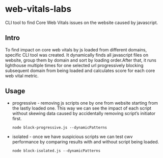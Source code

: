 # web-vitals-labs

CLI tool to find Core Web Vitals issues on the website caused by javascript.

## Intro

To find impact on core web vitals by js loaded from different domains, specific CLI tool was created. It dynamically finds all javascript files on website, group them by domain and sort by loading order.After that, it runs lighthouse multiple times for one selected url progressively blocking subsequent domain from being loaded and calculates score for each core web vital metric.

## Usage

- progressive - removing js scripts one by one from website starting from the lastly loaded one. This way we can see the impact of each script without skewing data caused by accidentally removing script’s initiator first.

  `node block-progressive.js --dynamicPatterns`

- isolated - once we have suspicious scripts we can test cwv performance by comparing results with and without script being loaded.

  `node block-isolated.js --dynamicPatterns`
